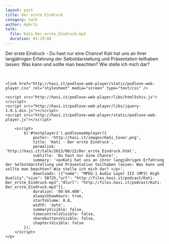 ```yaml
---
layout: post
title: Der erste Eindruck
category: talk
author: Hybr1s
talk:
  file: Kati-Der_erste_Eindruck.mp3
  duration: 01:29:04
---
```



Der erste Eindruck - Du hast nur eine Chance!
Kati hat uns an ihrer langjährigen Erfahrung der Selbstdarstellung und Präsentation teilhaben lassen: Was kann und sollte man beachten? Wie stelle ich mich dar? 

<!-- break -->

<br>
<html>
<head>
<meta charset="utf-8" />

	<link href="http://hasi.it/podlove-web-player/static/podlove-web-player.css" rel="stylesheet" media="screen" type="text/css" />

	<script src="http://hasi.it/podlove-web-player/libs/html5shiv.js"></script>
	<script src="http://hasi.it/podlove-web-player/libs/jquery-1.9.1.min.js"></script>
	<script src="http://hasi.it/podlove-web-player/static/podlove-web-player.js"></script>
</head>

<body>
	<p>
		<audio id="testplayer1">
			<source src="http://files.hasi.it/podcast/Kati-Der_erste_Eindruck.mp3" type="audio/mpeg"></source>
		</audio>

		<script>
			$('#testplayer1').podlovewebplayer({
				poster: 'http://hasi.it/images/HaSi_Cover.png',
				title: 'Kati - Der erste Eindruck',
				permalink: 'http://hasi.it/talk/2013/08/22/Der_erste_Eindruck.html',
				subtitle: 'Du hast nur eine Chance!',
				summary: '<p>Kati hat uns an ihrer langjährigen Erfahrung der Selbstdarstellung und Präsentation teilhaben lassen: Was kann und sollte man beachten? Wie stelle ich mich dar? </p>',
				downloads: [{"name": "MPEG-1 Audio Layer III (MP3) High Quality","size": 58725,"url": "http://files.hasi.it/podcast/Kati-Der_erste_Eindruck.mp3","dlurl": "http://files.hasi.it/podcast/Kati-Der_erste_Eindruck.mp3"}],
				duration: '89:04.400',
				alwaysShowHours: true,
				startVolume: 0.8,
				width: 'auto',
				summaryVisible: false,
				timecontrolsVisible: false,
				sharebuttonsVisible: false,
				chaptersVisible: false
			});
		</script>
	</p>
</body>
</html>
<br />
